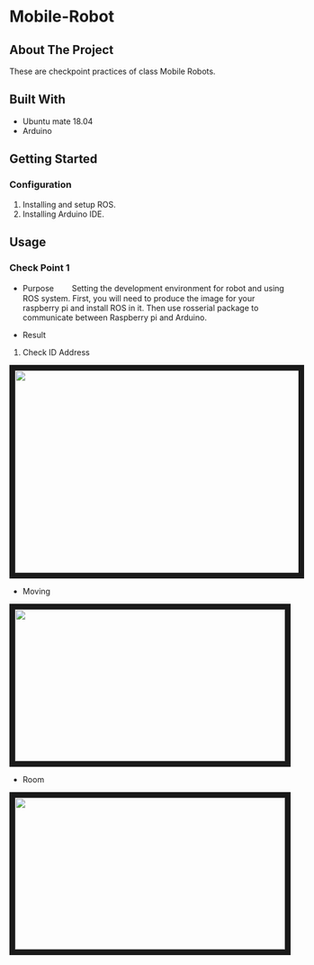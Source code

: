 # Mobile-Robot

## About The Project 
These are checkpoint practices of class Mobile Robots.  

## Built With
* Ubuntu mate 18.04
* Arduino

## Getting Started
### Configuration

1. Installing and setup ROS.
2. Installing Arduino IDE.

## Usage

### Check Point 1

* Purpose
　　Setting the development environment for robot and using ROS system. First, you will need to produce the image for your raspberry pi and install ROS in it. Then use rosserial package to communicate between Raspberry pi and Arduino.

* Result

1. Check ID Address

<a><img src="https://user-images.githubusercontent.com/98295556/208383705-a7a209de-800a-4493-a942-3d1ad8d291dc.png" 
width="640" height="360" border="10" /></a>

* Moving

<a href="http://www.youtube.com/watch?feature=player_embedded&v=ZFiw0HopYgI
" target="_blank"><img src="http://img.youtube.com/vi/ZFiw0HopYgI/0.jpg" 
width="480" height="270" border="10" /></a>

* Room

<a href="http://www.youtube.com/watch?feature=player_embedded&v=IhL14HzXzak
" target="_blank"><img src="http://img.youtube.com/vi/IhL14HzXzak/0.jpg" 
width="480" height="270" border="10" /></a>
